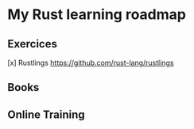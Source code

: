 # My Rust learning roadmap

## Exercices 
[x] Rustlings https://github.com/rust-lang/rustlings

## Books

## Online Training
